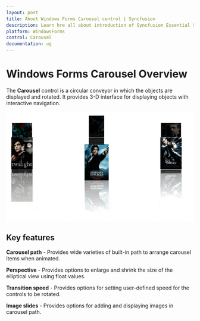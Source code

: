 ```yaml
---
layout: post
title: About Windows Forms Carousel control | Syncfusion
description: Learn hre all about introduction of Syncfusion Essential Studio Windows Forms Carousel control and more details.
platform: WindowsForms
control: Carousel
documentation: ug
---
```


# Windows Forms Carousel Overview

The **Carousel** control is a circular conveyor in which the objects are displayed and rotated. It provides 3-D interface for displaying objects with interactive navigation.

![Overview of Carousel](Getting-Started_images/Carousel_overview.gif)

## Key features

**Carousel path** - Provides wide varieties of built-in path to arrange carousel items when animated.

**Perspective** - Provides options to enlarge and shrink the size of the elliptical view using float values.

**Transition speed** - Provides options for setting user-defined speed for the controls to be rotated.

**Image slides** - Provides options for adding and displaying images in carousel path.
